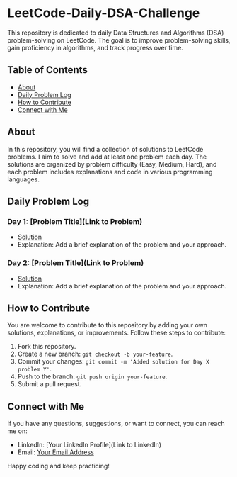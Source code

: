 # LeetCode-Daily-DSA-Challenge  

This repository is dedicated to daily Data Structures and Algorithms (DSA) problem-solving on LeetCode. The goal is to improve problem-solving skills, gain proficiency in algorithms, and track progress over time.

## Table of Contents

- [About](#about)
- [Daily Problem Log](#daily-problem-log)
- [How to Contribute](#how-to-contribute)
- [Connect with Me](#connect-with-me)

## About

In this repository, you will find a collection of solutions to LeetCode problems. I aim to solve and add at least one problem each day. The solutions are organized by problem difficulty (Easy, Medium, Hard), and each problem includes explanations and code in various programming languages.

## Daily Problem Log

### Day 1: [Problem Title](Link to Problem)
- [Solution](Day1/Day1_Problem1.cpp)
- Explanation: Add a brief explanation of the problem and your approach.

### Day 2: [Problem Title](Link to Problem)
- [Solution](Day2/Day2_Problem1.cpp)
- Explanation: Add a brief explanation of the problem and your approach.

<!-- Continue adding entries for each day's problem-solving progress -->

## How to Contribute

You are welcome to contribute to this repository by adding your own solutions, explanations, or improvements. Follow these steps to contribute:

1. Fork this repository.
2. Create a new branch: `git checkout -b your-feature`.
3. Commit your changes: `git commit -m 'Added solution for Day X problem Y'`.
4. Push to the branch: `git push origin your-feature`.
5. Submit a pull request.

## Connect with Me

If you have any questions, suggestions, or want to connect, you can reach me on:

- LinkedIn: [Your LinkedIn Profile](Link to LinkedIn)
- Email: [Your Email Address](mailto:your@email.com)

Happy coding and keep practicing!
